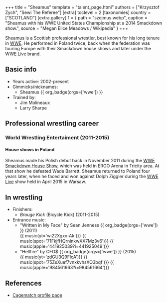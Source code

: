+++
title = "Sheamus"
template = "talent_page.html"
authors = ["Krzysztof Zych", "Sewi The Referee"]
[extra]
toclevel = 2
[taxonomies]
country = ["SCOTLAND"]
[extra.gallery]
1 = { path = "szejmus.webp", caption = "Sheamus with his WWE United States Championship at a 2014 Smackdown show.", source = "Megan Elice Meadows / Wikipedia" }
+++

Sheamus is a Scottish professional wrestler, best known for his long tenure in [WWE](@/o/wwe.md). He performed in Poland twice, back when the federation was touring Europe with their Smackdown house shows and later under the WWE Live brand.

## Basic info

* Years active: 2002-present
* Gimmicks/nicknames:
  - Sheamus {{ org_badge(orgs=['wwe']) }}
* Trained by:
  - Jim Molineaux
  - Larry Sharpe

## Professional wrestling career

### World Wrestling Entertaiment (2011-2015)

#### House shows in Poland

Sheamus made his Polish debut back in November 2011 during the [WWE Smackdown House Show](@/e/wwe/2011-11-11-wwe-smackdown-house-show.md), which was held in ERGO Arena in Tricity area. At that show he defeated Wade Barrett. Sheamus returned to Poland four years later, when he faced and won against Dolph Ziggler during the [WWE Live](@/e/wwe/2015-04-15-wwe-live.md) show held in April 2015 in Warsaw.

## In wrestling

* Finishers:
  - _Brouge Kick_ (Bicycle Kick) (2011-2015)
* Entrance music:
  - "Written in My Face" by Sean Jenness
    {{ org_badge(orgs=['wwe']) }} (2011) <br>
    {{ music(yt='wi22Xgxx-Ak')}}
    {{ music(spot='71FkjfHQrninkwXX7Mz3v6')}}
    {{ music(apple='441925039?i=441925049')}}
  - "Hellfire" by CFO$
    {{ org_badge(orgs=['wwe']) }} (2015) <br>
    {{ music(yt='zdGU3Q9FlcA')}}
    {{ music(spot='75ZsXuef7vnxkvhsXO3bqf')}}
    {{ music(apple='984561663?i=984561664')}}

## References

* [Cagematch profile page](https://www.cagematch.net/?id=2&nr=2641)
